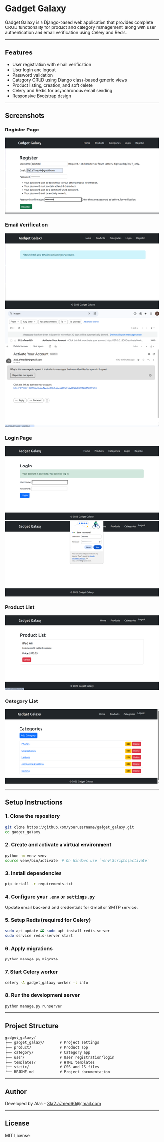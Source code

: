 # Gadget Galaxy

Gadget Galaxy is a Django-based web application that provides complete CRUD functionality for product and category management, along with user authentication and email verification using Celery and Redis.

---

## Features

* User registration with email verification
* User login and logout
* Password validation
* Category CRUD using Django class-based generic views
* Product listing, creation, and soft delete
* Celery and Redis for asynchronous email sending
* Responsive Bootstrap design

---

## Screenshots

### Register Page

![Register](screenshots/register.png)

### Email Verification

![Email](screenshots/activation_email.png)
![Email](screenshots/activation_email2.png)
![Email](screenshots/activation_email3.png)

### Login Page

![Login](screenshots/login.png)
![Login](screenshots/login2.png)

### Product List

![Products](screenshots/product_list.png)

### Category List

![Categories](screenshots/category_list.png)

---

## Setup Instructions

### 1. Clone the repository

```bash
git clone https://github.com/yourusername/gadget_galaxy.git
cd gadget_galaxy
```

### 2. Create and activate a virtual environment

```bash
python -m venv venv
source venv/bin/activate  # On Windows use `venv\Scripts\activate`
```

### 3. Install dependencies

```bash
pip install -r requirements.txt
```

### 4. Configure your `.env` or `settings.py`

Update email backend and credentials for Gmail or SMTP service.

### 5. Setup Redis (required for Celery)

```bash
sudo apt update && sudo apt install redis-server
sudo service redis-server start
```

### 6. Apply migrations

```bash
python manage.py migrate
```

### 7. Start Celery worker

```bash
celery -A gadget_galaxy worker -l info
```

### 8. Run the development server

```bash
python manage.py runserver
```

---

## Project Structure

```
gadget_galaxy/
├── gadget_galaxy/       # Project settings
├── product/             # Product app
├── category/            # Category app
├── user/                # User registration/login
├── templates/           # HTML templates
├── static/              # CSS and JS files
└── README.md            # Project documentation
```

---

## Author

Developed by Alaa - [3la2.a7med60@gmail.com](mailto:3la2.a7med60@gmail.com)

---

## License

MIT License
